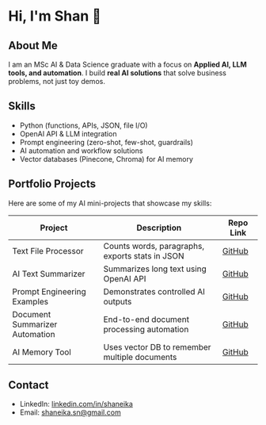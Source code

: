 # Hi, I'm Shan 👋

## About Me
I am an MSc AI & Data Science graduate with a focus on **Applied AI, LLM tools, and automation**. I build **real AI solutions** that solve business problems, not just toy demos.

## Skills
- Python (functions, APIs, JSON, file I/O)
- OpenAI API & LLM integration
- Prompt engineering (zero-shot, few-shot, guardrails)
- AI automation and workflow solutions
- Vector databases (Pinecone, Chroma) for AI memory

## Portfolio Projects
Here are some of my AI mini-projects that showcase my skills:

| Project | Description | Repo Link |
|---------|-------------|-----------|
| Text File Processor | Counts words, paragraphs, exports stats in JSON | [GitHub](https://github.com/shaneika/text_file_processor) |
| AI Text Summarizer | Summarizes long text using OpenAI API | [GitHub](https://github.com/shaneika/openai_text_summarizer) |
| Prompt Engineering Examples | Demonstrates controlled AI outputs | [GitHub](https://github.com/shaneika/prompt_engineering_examples) |
| Document Summarizer Automation | End-to-end document processing automation | [GitHub](https://github.com/shaneika/document_summarizer_automation) |
| AI Memory Tool | Uses vector DB to remember multiple documents | [GitHub](https://github.com/shaneika/ai_memory_tool) |

## Contact
- LinkedIn: [linkedin.com/in/shaneika](https://www.linkedin.com/in/shaneika)  
- Email: shaneika.sn@gmail.com

